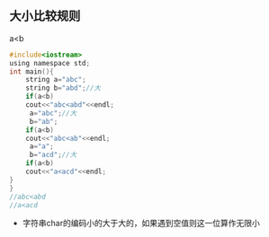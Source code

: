 ## 大小比较规则
a<b
```c
#include<iostream>
using namespace std;
int main(){
    string a="abc";
    string b="abd";//大
    if(a<b)
    cout<<"abc<abd"<<endl;
     a="abc";//大
     b="ab";
    if(a<b)
    cout<<"abc<ab"<<endl;
     a="a";
     b="acd";//大
    if(a<b)
    cout<<"a<acd"<<endl;
}
}
//abc<abd
//a<acd
```
- 字符串char的编码小的大于大的，如果遇到空值则这一位算作无限小
